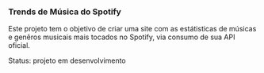 ### Trends de Música do Spotify ###

Este projeto tem o objetivo de criar uma site com as estátisticas de músicas e genêros musicais mais tocados no Spotify, via consumo de sua API oficial.

Status: projeto em desenvolvimento